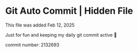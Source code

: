 # Git Auto Commit | Hidden File

This file was added Feb 12, 2025

Just for fun and keeping my daily git commit active 🤪

commit number: 2132693
